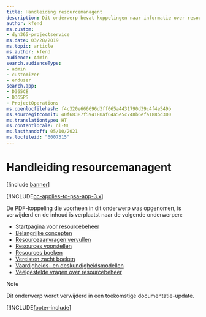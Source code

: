 ```yaml
---
title: Handleiding resourcemanagent
description: Dit onderwerp bevat koppelingen naar informatie over resourcebeheer in Project Service Automation.
author: kfend
ms.custom:
- dyn365-projectservice
ms.date: 03/28/2019
ms.topic: article
ms.author: kfend
audience: Admin
search.audienceType:
- admin
- customizer
- enduser
search.app:
- D365CE
- D365PS
- ProjectOperations
ms.openlocfilehash: f4c320e666696d3ff065a4431790d39c4f4e549b
ms.sourcegitcommit: 40f68387f594180af64a5e5c748b6efa188bd300
ms.translationtype: HT
ms.contentlocale: nl-NL
ms.lasthandoff: 05/10/2021
ms.locfileid: "6007315"
---
```

# <a name="resource-management-guide"></a>Handleiding resourcemanagent

[!include [banner](../../includes/psa-now-project-operations.md)]

[!INCLUDE[cc-applies-to-psa-app-3.x](../../includes/cc-applies-to-psa-app-3x.md)]

De PDF-koppeling die voorheen in dit onderwerp was opgenomen, is verwijderd en de inhoud is verplaatst naar de volgende onderwerpen:

- [Startpagina voor resourcebeheer](../resource-management-home-page.md)
- [Belangrijke concepten](../reports-key-concepts.md)
- [Resourceaanvragen vervullen](../resource-management-fulfill-requests.md)
- [Resources voorstellen](../resource-management-propose-resources.md)
- [Resources boeken](../resource-management-book-resources-scheduleboard.md)
- [Vereisten zacht boeken](../resource-management-softbook-requirements.md)
- [Vaardigheids- en deskundigheidsmodellen](../resource-management-skills-proficiency.md)
- [Veelgestelde vragen over resourcebeheer](../resource-management-faq.md)

> [!NOTE]
> Dit onderwerp wordt verwijderd in een toekomstige documentatie-update. 


[!INCLUDE[footer-include](../../includes/footer-banner.md)]